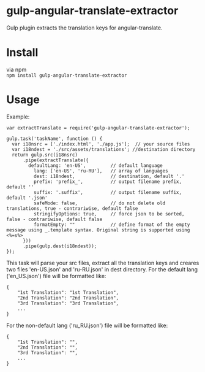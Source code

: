 # gulp-angular-translate-extractor
Gulp plugin extracts the translation keys for angular-translate.

# Install
via npm  
`npm install gulp-angular-translate-extractor`

# Usage  
Example:
```
var extractTranslate = require('gulp-angular-translate-extractor');

gulp.task('taskName', function () {
  var i18nsrc = ['./index.html', './app.js'];  // your source files  
  var i18ndest = './src/assets/translations'; //destination directory
  return gulp.src(i18nsrc)
      .pipe(extractTranslate({
        defaultLang: 'en-US',         // default language
          lang: ['en-US', 'ru-RU'],   // array of languages
          dest: i18ndest,             // destination, default '.'
          prefix: 'prefix_',          // output filename prefix, default ''
          suffix: '.suffix',          // output filename suffix, default '.json'
          safeMode: false,            // do not delete old translations, true - contrariwise, default false
          stringifyOptions: true,     // force json to be sorted, false - contrariwise, default false
          formatEmpty: ""             // define format of the empty message using _.template syntax. Original string is supported using <%=s%>
      }))
      .pipe(gulp.dest(i18ndest));
});
```
This task will parse your src files, extract all the translation keys and creares two files 'en-US.json' and 'ru-RU.json' in dest directory. For the default lang ('en_US.json') file will be formatted like:
```
{
    "1st Translation": "1st Translation",
    "2nd Translation": "2nd Translation",
    "3rd Translation": "3rd Translation",
    ...
}
```
For the non-default lang ('ru_RU.json') file will be formatted like:
```
{
    "1st Translation": "",
    "2nd Translation": "",
    "3rd Translation": "",
    ...
}
```
